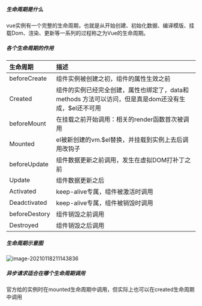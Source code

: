 ##### 生命周期是什么

vue实例有一个完整的生命周期，也就是从开始创建、初始化数据、编译模版、挂载Dom、渲染、更新等一系列的过程称之为Vue的生命周期。

##### 各个生命周期的作用

| 生命周期      | 描述                                                         |
| :------------ | :----------------------------------------------------------- |
| beforeCreate  | 组件实例被创建之初，组件的属性生效之前                       |
| Created       | 组件的实例已经完全创建，属性也绑定了，data和methods 方法可以访问，但是真是dom还没有生成，$el还不可用 |
| beforeMount   | 在挂载之前开始调用：相关的render函数首次被调用               |
| Mounted       | el被新创建的vm.$el替换，并挂载到实例上去后调用改钩子         |
| beforeUpdate  | 组件数据更新之前调用，发生在虚拟DOM打补丁之前                |
| Update        | 组件数据更新之后                                             |
| Activated     | keep-alive专属，组件被激活时调用                             |
| Deadctivated  | keep-alive专属，组件被销毁时调用                             |
| beforeDestory | 组件销毁之前调用                                             |
| Destroyed     | 组件销毁之后调用                                             |

##### 生命周期示意图

![image-20210118211143836](C:\Users\bruce\AppData\Roaming\Typora\typora-user-images\image-20210118211143836.png)

##### 异步请求适合在哪个生命周期调用

官方给的实例时在mounted生命周期中调用，但实际上也可以在created生命周期中调用